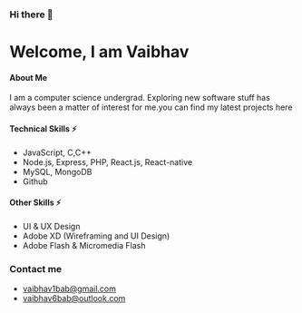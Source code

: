 ### Hi there 👋
# Welcome, I am Vaibhav
#### About Me
I am a computer science undergrad. Exploring new software stuff has always been a matter of interest for me.you can find my latest projects here


#### Technical Skills ⚡
* JavaScript, C,C++
* Node.js, Express, PHP, React.js, React-native
* MySQL, MongoDB
* Github

#### Other Skills ⚡
* UI & UX Design
* Adobe XD (Wireframing and UI Design)
* Adobe Flash & Micromedia Flash

### Contact me
 - vaibhav1bab@gmail.com
 - vaibhav6bab@outlook.com
      
  
